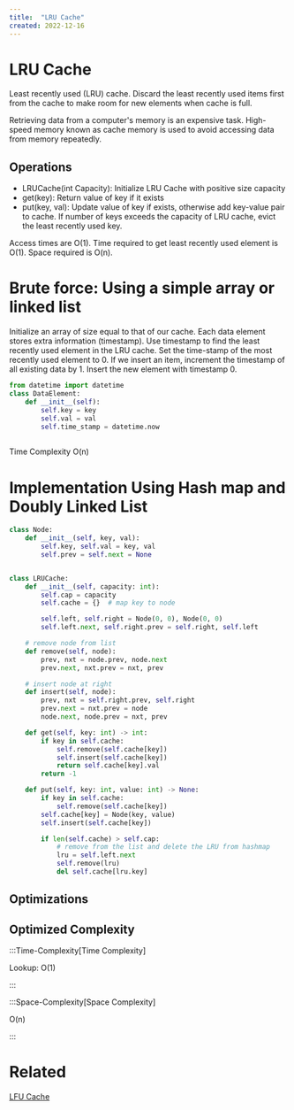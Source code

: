 ```yaml
---
title:  "LRU Cache"
created: 2022-12-16
---
```

# LRU Cache
Least recently used (LRU) cache. Discard the least recently used items first from the cache to make room for new elements when cache is full.

Retrieving data from a computer's memory is an expensive task. 
High-speed memory known as cache memory is used to avoid accessing data from memory repeatedly.

## Operations
- LRUCache(int Capacity): Initialize LRU Cache with positive size capacity
- get(key): Return value of key if it exists
- put(key, val): Update value of key if exists, otherwise add key-value pair to cache. If number of keys exceeds the capacity of LRU cache, evict the least recently used key.

Access times are O(1).
Time required to get least recently used element is O(1).
Space required is O(n).

# Brute force: Using a simple array or linked list
Initialize an array of size equal to that of our cache. Each data element stores extra information (timestamp). Use timestamp to find the least recently used element in the LRU cache. Set the time-stamp of the most recently used element to 0. If we insert an item, increment the timestamp of all existing data by 1. Insert the new element with timestamp 0.

```python
from datetime import datetime
class DataElement:
	def __init__(self):
		self.key = key
		self.val = val
		self.time_stamp = datetime.now
	
```
 Time Complexity O(n)

# Implementation Using Hash map and Doubly Linked List

```python
class Node:
    def __init__(self, key, val):
        self.key, self.val = key, val
        self.prev = self.next = None


class LRUCache:
    def __init__(self, capacity: int):
        self.cap = capacity
        self.cache = {}  # map key to node

        self.left, self.right = Node(0, 0), Node(0, 0)
        self.left.next, self.right.prev = self.right, self.left

    # remove node from list
    def remove(self, node):
        prev, nxt = node.prev, node.next
        prev.next, nxt.prev = nxt, prev

    # insert node at right
    def insert(self, node):
        prev, nxt = self.right.prev, self.right
        prev.next = nxt.prev = node
        node.next, node.prev = nxt, prev

    def get(self, key: int) -> int:
        if key in self.cache:
            self.remove(self.cache[key])
            self.insert(self.cache[key])
            return self.cache[key].val
        return -1

    def put(self, key: int, value: int) -> None:
        if key in self.cache:
            self.remove(self.cache[key])
        self.cache[key] = Node(key, value)
        self.insert(self.cache[key])

        if len(self.cache) > self.cap:
            # remove from the list and delete the LRU from hashmap
            lru = self.left.next
            self.remove(lru)
            del self.cache[lru.key]
```

## Optimizations

## Optimized Complexity

:::Time-Complexity[Time Complexity] 

Lookup: O(1)

:::

:::Space-Complexity[Space Complexity] 

O(n)

:::



# Related
[LFU Cache](</docs/Algorithms/Advanced Data Structures/LFU Cache.md>)